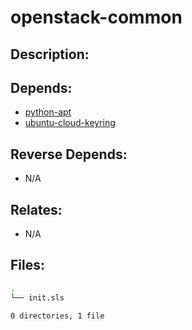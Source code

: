 # openstack-common

## Description:



## Depends:

  -  [python-apt](salt/python-apt)
  -  [ubuntu-cloud-keyring](salt/ubuntu-cloud-keyring)

## Reverse Depends:

  -  N/A

## Relates:

  -  N/A

## Files:

```bash
.
└── init.sls

0 directories, 1 file
```
